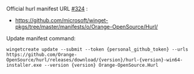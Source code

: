 Official hurl manifest URL [#324](https://github.com/Orange-OpenSource/hurl/issues/324) :

- https://github.com/microsoft/winget-pkgs/tree/master/manifests/o/Orange-OpenSource/Hurl/

Update manifest command:
 
```
wingetcreate update --submit --token {personal_github_token} --urls https://github.com/Orange-OpenSource/hurl/releases/download/{version}/hurl-{version}-win64-installer.exe --version {version} Orange-OpenSource.Hurl
```
